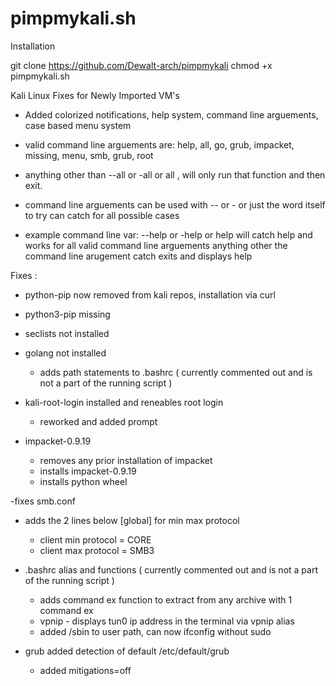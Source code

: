 # pimpmykali.sh

Installation 

git clone https://github.com/Dewalt-arch/pimpmykali
chmod +x pimpmykali.sh

Kali Linux Fixes for Newly Imported VM's

- Added colorized notifications, help system, command line arguements, case based menu system
- valid command line arguements are: help, all, go, grub, impacket, missing, menu, smb, grub, root
- anything other than --all or -all or all , will only run that function and then exit.
- command line arguements can be used with -- or - or just the word itself to try can catch for all possible cases
 
- example command line var: --help or -help or help will catch help and works for all valid command line arguements
  anything other the command line arugement catch exits and displays help 

Fixes : 
- python-pip now removed from kali repos, installation via curl 

- python3-pip missing

- seclists not installed

- golang not installed 
  - adds path statements to .bashrc ( currently commented out and is not a part of the running script )
  
- kali-root-login installed and reneables root login
  - reworked and added prompt
  
- impacket-0.9.19
   - removes any prior installation of impacket
   - installs impacket-0.9.19 
   - installs python wheel
   
-fixes smb.conf
 - adds the 2 lines below [global] for min max protocol
   - client min protocol = CORE
   - client max protocol = SMB3
   
- .bashrc alias and functions ( currently commented out and is not a part of the running script ) 
   - adds command ex function to extract from any archive with 1 command ex 
   - vpnip - displays tun0 ip address in the terminal via vpnip alias 
   - added /sbin to user path, can now ifconfig without sudo
   
- grub added detection of default /etc/default/grub
  - added mitigations=off 

